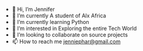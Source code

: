 - 👋 Hi, I’m Jennifer     
- 🌱 I’m currently A student of Alx Africa
- 🌱 I’m currently learning Python
- 👀 I’m interested in Exploring the entire Tech World
- 💞️ I’m looking to collaborate on source projects 
- 📫 How to reach me jenniephar@gmail.com
